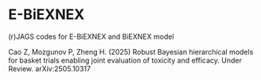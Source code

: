# E-BiEXNEX
(r)JAGS codes for E-BiEXNEX and BiEXNEX model

Cao Z, Mozgunov P, Zheng H. (2025) Robust Bayesian hierarchical models for basket trials enabling joint evaluation of toxicity and efficacy. 
Under Review. arXiv:2505.10317

